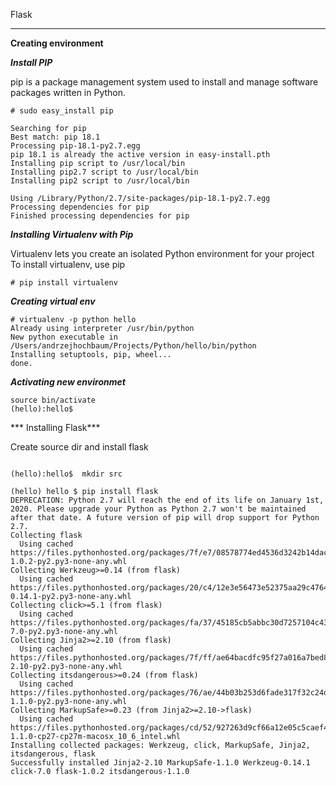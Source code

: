 Flask 

***
**Creating environment**

***Install PIP***

pip is a package management system used to install and manage software packages written in Python.

```
# sudo easy_install pip

Searching for pip
Best match: pip 18.1
Processing pip-18.1-py2.7.egg
pip 18.1 is already the active version in easy-install.pth
Installing pip script to /usr/local/bin
Installing pip2.7 script to /usr/local/bin
Installing pip2 script to /usr/local/bin

Using /Library/Python/2.7/site-packages/pip-18.1-py2.7.egg
Processing dependencies for pip
Finished processing dependencies for pip

```

***Installing Virtualenv with Pip***

Virtualenv lets you create an isolated Python environment for your project
To install virtualenv, use pip

```
# pip install virtualenv
```

***Creating virtual env***

```
# virtualenv -p python hello
Already using interpreter /usr/bin/python
New python executable in /Users/andrzejhochbaum/Projects/Python/hello/bin/python
Installing setuptools, pip, wheel...
done.
```

***Activating new environmet***

``` 
source bin/activate
(hello):hello$ 

```

*** Installing Flask***

Create source dir and install flask

```

(hello):hello$  mkdir src

(hello) hello $ pip install flask
DEPRECATION: Python 2.7 will reach the end of its life on January 1st, 2020. Please upgrade your Python as Python 2.7 won't be maintained after that date. A future version of pip will drop support for Python 2.7.
Collecting flask
  Using cached https://files.pythonhosted.org/packages/7f/e7/08578774ed4536d3242b14dacb4696386634607af824ea997202cd0edb4b/Flask-1.0.2-py2.py3-none-any.whl
Collecting Werkzeug>=0.14 (from flask)
  Using cached https://files.pythonhosted.org/packages/20/c4/12e3e56473e52375aa29c4764e70d1b8f3efa6682bef8d0aae04fe335243/Werkzeug-0.14.1-py2.py3-none-any.whl
Collecting click>=5.1 (from flask)
  Using cached https://files.pythonhosted.org/packages/fa/37/45185cb5abbc30d7257104c434fe0b07e5a195a6847506c074527aa599ec/Click-7.0-py2.py3-none-any.whl
Collecting Jinja2>=2.10 (from flask)
  Using cached https://files.pythonhosted.org/packages/7f/ff/ae64bacdfc95f27a016a7bed8e8686763ba4d277a78ca76f32659220a731/Jinja2-2.10-py2.py3-none-any.whl
Collecting itsdangerous>=0.24 (from flask)
  Using cached https://files.pythonhosted.org/packages/76/ae/44b03b253d6fade317f32c24d100b3b35c2239807046a4c953c7b89fa49e/itsdangerous-1.1.0-py2.py3-none-any.whl
Collecting MarkupSafe>=0.23 (from Jinja2>=2.10->flask)
  Using cached https://files.pythonhosted.org/packages/cd/52/927263d9cf66a12e05c5caef43ee203bd92355e9a321552d2b8c4aee5f1e/MarkupSafe-1.1.0-cp27-cp27m-macosx_10_6_intel.whl
Installing collected packages: Werkzeug, click, MarkupSafe, Jinja2, itsdangerous, flask
Successfully installed Jinja2-2.10 MarkupSafe-1.1.0 Werkzeug-0.14.1 click-7.0 flask-1.0.2 itsdangerous-1.1.0


```





